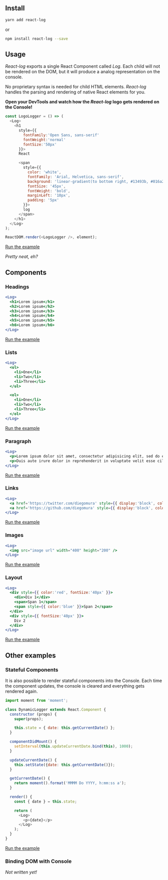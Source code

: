 ## Install
```sh
yarn add react-log
```
or
```sh
npm install react-log --save
```

## Usage
_React-log_ exports a single React Component called _Log_. Each child will not be rendered on the DOM, but it will produce a analog representation on the console.

No proprietary syntax is needed for child HTML elements. _React-log_ handles the parsing and rendering of native React elements for you.

**Open your DevTools and watch how the _React-log_ logo gets rendered on the Console!**

```js
const LogoLogger = () => (
  <Log>
    <h1
      style={{
        fontFamily:'Open Sans, sans-serif'
        fontWeight:'normal'
        fontSize:'50px'
      }}>
      React

      <span
        style={{
          color: 'white',
          fontFamily: 'Arial, Helvetica, sans-serif',
          background: 'linear-gradient(to bottom right, #13493b, #016a26)',
          fontSize: '45px',
          fontWeight: 'bold',
          marginLeft: '10px',
          padding: '5px'
        }}>
        log
      </span>
    </h1>
  </Log>
);

ReactDOM.render(<LogoLogger />, element);
```
[Run the example](ReactLogLogo)

_Pretty neat, eh?_

## Components
### Headings
```jsx
<Log>
  <h1>Lorem ipsum</h1>
  <h2>Lorem ipsum</h2>
  <h3>Lorem ipsum</h3>
  <h4>Lorem ipsum</h4>
  <h5>Lorem ipsum</h5>
  <h6>Lorem ipsum</h6>
</Log>
```
[Run the example](Headings)

### Lists
```jsx
<Log>
  <ul>
    <li>One</li>
    <li>Two</li>
    <li>Three</li>
  </ul>

  <ol>
    <li>One</li>
    <li>Two</li>
    <li>Three</li>
  </ol>
</Log>
```
[Run the example](Lists)

### Paragraph
```jsx
<Log>
  <p>Lorem ipsum dolor sit amet, consectetur adipisicing elit, sed do eiusmod tempor incididunt ut labore et dolore magna aliqua. Ut enim ad minim veniam, quis nostrud exercitation ullamco laboris nisi ut aliquip ex ea commodo consequat.</p>
  <p>Duis aute irure dolor in reprehenderit in voluptate velit esse cillum dolore eu fugiat nulla pariatur. Excepteur sint occaecat cupidatat non proident, sunt in culpa qui officia deserunt mollit anim id est laborum.</p>
</Log>
```
[Run the example](Paragraph)

### Links
```jsx
<Log>
  <a href='https://twitter.com/diegomura' style={{ display:'block', color:'blue' }}>Twitter</a>
  <a href='https://github.com/diegomura' style={{ display:'block', color:'blue' }}>Github</a>
</Log>
```
[Run the example](Links)

### Images
```jsx
<Log>
  <img src="image url" width="400" height="200" />
</Log>
```
[Run the example](Images)

### Layout
```jsx
<Log>
  <div style={{ color:'red', fontSize:'40px' }}>
    <div>Div 1</div>
    <span>Span 1</span>
    <span style={{ color:'blue' }}>Span 2</span>
  </div>
  <div style={{ fontSize:'40px' }}>
    Div 2
  </div>
</Log>
```
[Run the example](Layout)

## Other examples

### Stateful Components
It is also possible to render stateful components into the Console.
Each time the component updates, the console is cleared and everything gets rendered again.

```js
import moment from 'moment';

class DynamicLogger extends React.Component {
  constructor (props) {
    super(props);

    this.state = { date: this.getCurrentDate() };
  }

  componentDidMount() {
    setInterval(this.updateCurrentDate.bind(this), 1000);
  }

  updateCurrentDate() {
    this.setState({date: this.getCurrentDate()});
  }

  getCurrentDate() {
    return moment().format('MMMM Do YYYY, h:mm:ss a');
  }

  render() {
    const { date } = this.state;

    return (
      <Log>
        <p>{date}</p>
      </Log>
    );
  }
}
```
[Run the example](Dynamic)

### Binding DOM with Console
_Not written yet!_
